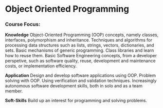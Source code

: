 # Object Oriented Programming

### Course Focus:

**Knowledge**
  Object-­Oriented Programming (OOP) concepts, namely classes, interfaces, polymorphism and inheritance.
  Techniques and algorithms for processing data structures such as lists, strings, vectors, dictionaries, and sets.
  Basic mechanisms of generic programming.
  Class libraries and learn how to reuse them.
  Basic Software Engineering concepts, from a developer perspetive, such as software quality, reuse, development and maintenance costs, or implementation efficiency.

**Application**
  Design and develop software applications using OOP.
  Problem solving with OOP.
  Using verification and validation techniques.
  Increasingly autonomous software development skills, both in solo and as a team member.

**Soft­-Skills**
  Build up an interest for programming and solving problems.